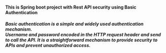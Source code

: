 <html>
<h4>This is Spring boot project with Rest API security using Basic Authentication <h4/>
<h5>
Basic authentication is a simple and widely used authentication mechanism.<br>
Username and password encoded in the HTTP request header and send to call the API.
It is a straightforward mechanism to provide security to APIs and prevent unauthorized access.
</h5>
<html>